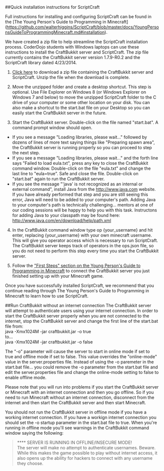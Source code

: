 ##Quick installation instructions for ScriptCraft

Full instructions for installing and configuring ScriptCraft can be found in the [The Young Person's Guide to Programming in Minecraft]
(https://github.com/walterhiggins/ScriptCraft/blob/master/docs/YoungPersonsGuideToProgrammingMinecraft.md#installation).

We have created a zip file to help streamline the ScriptCraft installation process.  CoderDojo students with Windows laptops can use these instructions to install the CraftBukkit server and ScriptCraft.  The zip file currently contains the CraftBukkit server version 1.7.9-R0.2 and the ScriptCraft library dated 4/23/2014. 

1.  [Click here](http://coderdojomcdonough.github.io/assets/scriptcraft.zip) to download a zip file containing the CraftBukkit server and ScriptCraft.  Unzip the file when the download is complete.

2.  Move the unzipped folder and create a desktop shortcut.  This step is optional.  Use File Explorer on Windows 8 (or Windows Explorer on Windows 7 and below) to move the unzipped ScriptCraft folder to the C drive of your computer or some other location on your disk.  You can also make a shortcut to the start.bat file on your Desktop so you can easily start the CraftBukkit server in the future.

3.  Start the CraftBukkit server.  Double-click on the file named "start.bat".  A command prompt window should open.  
  * If you see a message "Loading libraries, please wait..." followed by dozens of lines of more text saying things like "Preparing spawn area", the CraftBukkit server is running properly so you can proceed to step the next step.
  * If you see a message "Loading libraries, please wait..." and the forth line says "Failed to load eula.txt", press any key to close the CraftBukkit command window.  Double-click on the file "eula.txt" and change the last line to "eula=true".  Safe and close the file.  Double-click on "start.bat" again to run the CraftBukkit server.
  * If you see the message "'java' is not recognized as an internal or external command", install Java from the http://www.java.com website.  If you have already performed that step and you are still seeing this error, Java will need to be added to your computer's path.  Adding Java to your computer's path is technically challenging... mentors at one of our coding sessions will be happy to help you with this task.  Instructons for adding Java to your classpath may be found here: http://www.java.com/en/download/help/path.xml

4.  In the CraftBukkit command window type op {your_username} and hit enter, replacing {your_username} with your own minecraft username.  This will give you operator access which is necessary to run ScriptCraft.  The CraftBukkit server keeps track of operators in the ops.json file, so you do not need to perform this step every time you start the CraftBukkit server.

5.  Follow the ["First Steps" section on the Young Person's Guide to Programming in Minecraft](https://github.com/walterhiggins/ScriptCraft/blob/master/docs/YoungPersonsGuideToProgrammingMinecraft.md#first-steps) to connect the CraftBukkit server you just finished setting up with your Minecraft game. 



Once you have successfully installed ScriptCraft, we recommend that you continue reading through The Young Person's Guide to Programming in Minecraft to learn how to use ScriptCraft.

##Run CraftBukkit without an internet connection
The CraftBukkit server will attempt to authenticate users using your internet connection.  In order to start the CraftBukkit server properly when you are not connected to the internet, stop the CraftBukkit server and change the first line of the start.bat file from:  
java -Xmx1024M -jar craftbukkit.jar -o true  
to...  
java -Xmx1024M -jar craftbukkit.jar -o false

The "-o" parameter will cause the server to start in online mode if set to true and offline mode if set to false.  This value overrides the "online-mode" value in the server.properties file.  Instead of using the -o paremeter in the start.bat file... you could remove the -o parameter from the start.bat file and edit the server.properties file and change the online-mode setting to false to enable offline mode.

Please note that you will run into problems if you start the CraftBukkit server or Minecraft with an internet connection and then you go offline.  So if you need to run Minecraft without an internet connection, disconnect from the internet and then start the CraftBukkit server and then start Minecraft.

You should not run the CraftBukkit server in offline mode if you have a working internet connection.  If you have a workign internet connection you should set the -o startup parameter in the start.bat file to true.  When you're running in offline mode you'll see warnings in the CraftBukkit command window saying the following:  
> **** SERVER IS RUNNING IN OFFLINE/INSECURE MODE!  
> The server will make no attempt to authenticate usernames. Beware.  
> While this makes the game possible to play without internet access, it also opens up the ability for hackers to connect with any username they choose.


